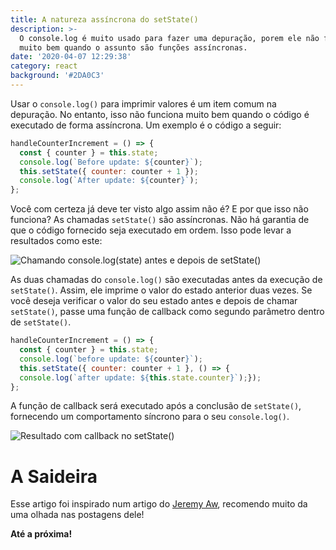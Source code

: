 ```yaml
---
title: A natureza assíncrona do setState()
description: >-
  O console.log é muito usado para fazer uma depuração, porem ele não funciona
  muito bem quando o assunto são funções assíncronas.
date: '2020-04-07 12:29:38'
category: react
background: '#2DA0C3'
---
```

Usar o `console.log()` para imprimir valores é um item comum na depuração. No entanto, isso não funciona muito bem quando o código é executado de forma assíncrona. Um exemplo é o código a seguir:

```jsx
handleCounterIncrement = () => {
  const { counter } = this.state;
  console.log(`Before update: ${counter}`);
  this.setState({ counter: counter + 1 });
  console.log(`After update: ${counter}`);
};
```

Você com certeza já deve ter visto algo assim não é? E por que isso não funciona? As chamadas `setState()` são assíncronas. Não há garantia de que o código fornecido seja executado em ordem. Isso pode levar a resultados como este:

![Chamando console.log(state) antes e depois de setState()](https://miro.medium.com/max/722/1*xJljheGz6VjwwjyF-6zAqQ.jpeg "Chamando console.log(state) antes e depois de setState()")

As duas chamadas do `console.log()` são executadas antes da execução de `setState()`. Assim, ele imprime o valor do estado anterior duas vezes. Se você deseja verificar o valor do seu estado antes e depois de chamar `setState()`, passe uma função de callback como segundo parâmetro dentro de `setState()`.

```jsx
handleCounterIncrement = () => {
  const { counter } = this.state;
  console.log(`before update: ${counter}`);
  this.setState({ counter: counter + 1 }, () => {
  console.log(`after update: ${this.state.counter}`);});
};
```

A função de callback será executado após a conclusão de `setState()`, fornecendo um comportamento síncrono para o seu `console.log()`.

![Resultado com callback no setState()](https://miro.medium.com/max/718/1*8n1lNRbNSyX0_oOhrWZXxA.jpeg "Resultado com callback no setState()")

# A Saideira

Esse artigo foi inspirado num artigo do [Jeremy Aw](https://medium.com/@jeremyinelysium), recomendo muito da uma olhada nas postagens dele! 

**Até a próxima!**